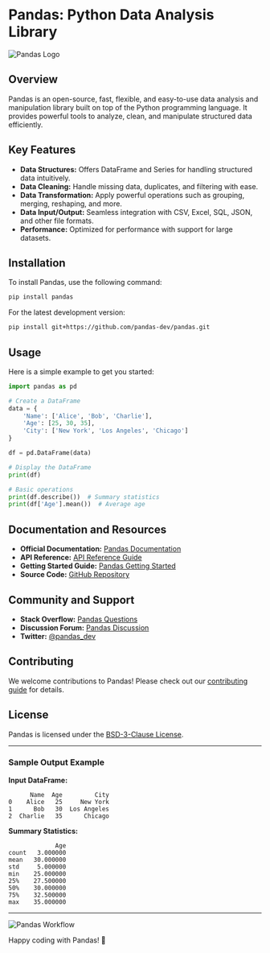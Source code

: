 # Pandas: Python Data Analysis Library

![Pandas Logo](https://pandas.pydata.org/static/img/pandas_white.svg)

## Overview
Pandas is an open-source, fast, flexible, and easy-to-use data analysis and manipulation library built on top of the Python programming language. It provides powerful tools to analyze, clean, and manipulate structured data efficiently.

## Key Features

- **Data Structures:** Offers DataFrame and Series for handling structured data intuitively.
- **Data Cleaning:** Handle missing data, duplicates, and filtering with ease.
- **Data Transformation:** Apply powerful operations such as grouping, merging, reshaping, and more.
- **Data Input/Output:** Seamless integration with CSV, Excel, SQL, JSON, and other file formats.
- **Performance:** Optimized for performance with support for large datasets.

## Installation
To install Pandas, use the following command:

```bash
pip install pandas
```

For the latest development version:

```bash
pip install git+https://github.com/pandas-dev/pandas.git
```

## Usage
Here is a simple example to get you started:

```python
import pandas as pd

# Create a DataFrame
data = {
    'Name': ['Alice', 'Bob', 'Charlie'],
    'Age': [25, 30, 35],
    'City': ['New York', 'Los Angeles', 'Chicago']
}

df = pd.DataFrame(data)

# Display the DataFrame
print(df)

# Basic operations
print(df.describe())  # Summary statistics
print(df['Age'].mean())  # Average age
```

## Documentation and Resources

- **Official Documentation:** [Pandas Documentation](https://pandas.pydata.org/docs)
- **API Reference:** [API Reference Guide](https://pandas.pydata.org/docs/reference/index.html)
- **Getting Started Guide:** [Pandas Getting Started](https://pandas.pydata.org/docs/getting_started/index.html)
- **Source Code:** [GitHub Repository](https://github.com/pandas-dev/pandas)

## Community and Support

- **Stack Overflow:** [Pandas Questions](https://stackoverflow.com/questions/tagged/pandas)
- **Discussion Forum:** [Pandas Discussion](https://discuss.pandas.pydata.org/)
- **Twitter:** [@pandas_dev](https://twitter.com/pandas_dev)

## Contributing
We welcome contributions to Pandas! Please check out our [contributing guide](https://github.com/pandas-dev/pandas/blob/main/CONTRIBUTING.md) for details.

## License

Pandas is licensed under the [BSD-3-Clause License](https://opensource.org/licenses/BSD-3-Clause).

---

### Sample Output Example

**Input DataFrame:**

```plaintext
      Name  Age         City
0    Alice   25     New York
1      Bob   30  Los Angeles
2  Charlie   35      Chicago
```

**Summary Statistics:**

```plaintext
             Age
count   3.000000
mean   30.000000
std     5.000000
min    25.000000
25%    27.500000
50%    30.000000
75%    32.500000
max    35.000000
```

---

![Pandas Workflow](https://pandas.pydata.org/docs/_images/overview_01_uml.svg)

Happy coding with Pandas! 🎉

